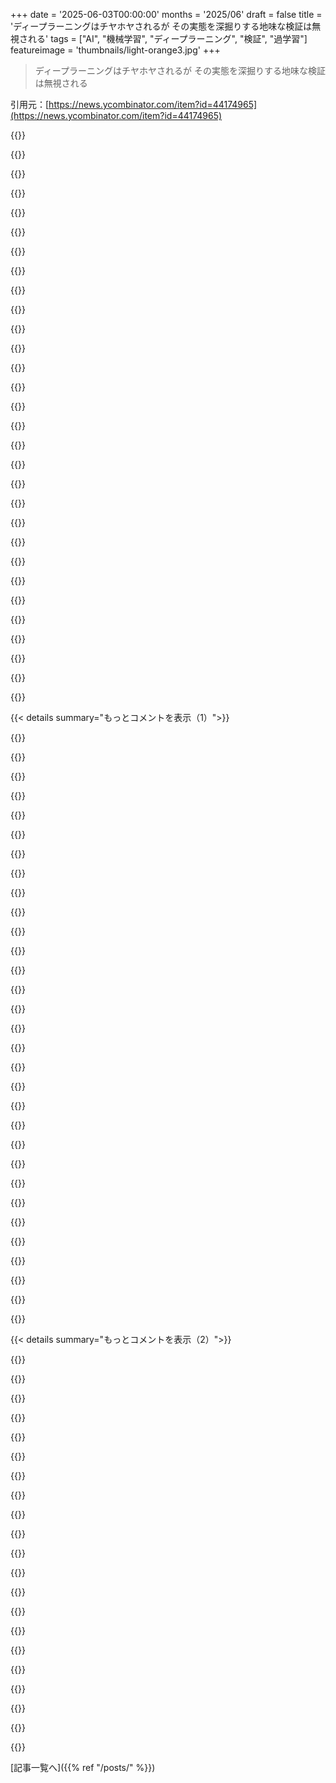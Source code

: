 +++
date = '2025-06-03T00:00:00'
months = '2025/06'
draft = false
title = 'ディープラーニングはチヤホヤされるが その実態を深掘りする地味な検証は無視される'
tags = ["AI", "機械学習", "ディープラーニング", "検証", "過学習"]
featureimage = 'thumbnails/light-orange3.jpg'
+++

> ディープラーニングはチヤホヤされるが その実態を深掘りする地味な検証は無視される

引用元：[https://news.ycombinator.com/item?id=44174965](https://news.ycombinator.com/item?id=44174965)




{{<matomeQuote body="BERTを酵素データに使って失敗した経験あるよ。<br>評価では良かったのに、実運用では全然ダメだったんだ。よくある過学習のパターンだね。<br>正直、単純な分類ならSVMかlogisticを選ぶかな。Transformerはクールだけど、データがすごく綺麗じゃないと自信満々にハルシネーションするんだ。<br>最近は、大規模モデルのembeddingだけ盗んで、簡単な分類器を乗せるのが一番うまくいくし、速いし、手間がかからない。<br>この記事に感謝！また変なfine-tuneする前に現実を思い知らされたよ。" userName="b0a04gl" createdAt="2025/06/04 07:09:49" color="#ff5733">}}




{{<matomeQuote body="＞ GPTがでたらめな複数選択テストでもなんか答えて自信満々なの<br>もし大学生のクラスに適当な選択肢しかないテストを受けさせたら、ほとんど全員が何か答えると思うよ。<br>GPTとか他のLLMはテストを拒否するべきなのかな？<br>経験上、全然正しくない選択肢でも一番近い答えを選んじゃうんだ。" userName="teruakohatu" createdAt="2025/06/04 11:04:55" color="">}}




{{<matomeQuote body="＞ 最近は、大規模モデルのembeddingだけ盗んで、簡単な分類器を乗せるのが一番うまくいくし、速いし、手間がかからない。<br>君は知ってるかもしれないけど、多くの人は知らないんだ。これは広く「転移学習」として知られているよ。" userName="stevenae" createdAt="2025/06/04 12:24:13" color="">}}




{{<matomeQuote body="Transformerはテストセットでは満点取れるけど、現実世界に出たとたんダメになるんだ。<br>僕も「うわ、92% accuracy！」って喜んだ後で、自分のデータセットの変なパターンにだけ対応するpattern-matcherを作っただけだと気づいた経験があるよ。" userName="ErigmolCt" createdAt="2025/06/04 07:26:11" color="#785bff">}}




{{<matomeQuote body="正直言って、accuracy/performance metricsが良すぎる場合は、何か問題が起きてるってほぼ確実な兆候だよ。<br>出典：苦い、苦い経験談。random forestを使ってplacebo effectを完璧に予測しちゃったことがあるんだ（たまたまtrain/test splitが良かっただけ）。<br>その時はもうacademiaを辞めてたけど、もし雇用を維持するためにhigh impact paperが必要だったら、もっと深掘りしたかなってよく思うよ。" userName="disgruntledphd2" createdAt="2025/06/04 08:05:32" color="#ff5c5c">}}




{{<matomeQuote body="古典的な分類器みたいな簡単なものに適用してもそうかな？<br>LLMのconversational/inferenceの側面にばかり焦点を当てるのは間違ってると思うんだ。<br>僕が見るに、本当の「magic」はmodelそのものに隠れてるよ。<br>それは効果的な「understanding」の計算表現なんだ。latent spaceの構造にはまだ実現されていない価値がたくさん隠れてる気がする。<br>もっと時間をかけてそれを研究して、探求するための多様でhands-onなツールをもっと作って、あらゆる種類のinsightsをそこから掘り出す必要があるよ。" userName="TeMPOraL" createdAt="2025/06/04 12:52:23" color="#38d3d3">}}




{{<matomeQuote body="これはすごく一般的だと思うよ。<br>ある時、良い結果が出てる（journalsに掲載された）いくつかのstudiesを分析して、それぞれの問題点をshowingするpaperを発表しようと思ったんだけど、途中でgive upしたんだ。<br>元のauthorsをunhappyにさせるだけで、everybody elseは気にしないだろうなって思ったんだ。" userName="dvfjsdhgfv" createdAt="2025/06/04 14:34:56" color="#ff5c5c">}}




{{<matomeQuote body="Ironically、このcommentはTransformer（ChatGPT to be specific）がgeneratedしたみたいに読めるね。" userName="ActivePattern" createdAt="2025/06/04 14:32:13" color="">}}




{{<matomeQuote body="＞ 最近は、大規模モデルのembeddingだけ盗んで、簡単な分類器を乗せるのが一番うまくいくし、速いし、手間がかからない。<br>Sureだけど、これはまだindirectly using transformers。" userName="sebzim4500" createdAt="2025/06/04 11:12:14" color="">}}




{{<matomeQuote body="そうそう、LLMは自分で最終的な答えを出すんじゃなくて、獲得した理解を使って、もっと信頼できるツールをガイドするべきなんだよ。この分野だと、結構幻覚（ハルシネーション）しやすいからね。" userName="TeMPOraL" createdAt="2025/06/04 12:55:16" color="">}}




{{<matomeQuote body="いや、拒否すべきだよ。人間は知らないことは知らないって認めて進歩してきたんだからさ。「責任ある知識」の範囲外ってのをLLMだけ免除するのは無理だよ。無知なLLMを信じるってことは、心臓外科医に股関節の手術任せるみたいなもんだよ。" userName="6stringmerc" createdAt="2025/06/04 12:53:32" color="#785bff">}}




{{<matomeQuote body="同意。これって、LLMの内部でやってる表現学習を単に利用してるだけじゃないの？" userName="lamename" createdAt="2025/06/04 13:09:39" color="">}}




{{<matomeQuote body="ああ、そうそう、それが相互運用性のゲームだよ。ただモデルサイズ大きくして上手くいくって祈るだけじゃなくてさ。みんなスケールに興奮してるけど、「つなぎ」について考えてる人少ないんだよね。Anthropicは早くからそれに気づいてた。彼らの相互運用チームはマジでヤバい頭良い人たちで、何人か個人的に知ってるよ。忖度一切なし、純粋なシグナルだけ。彼らがどう考えてるか知りたいなら、まずここから読むといいよ → https://www.anthropic.com/research/mapping-mind-language-mod...。これ、ただのAIブログじゃないんだ。実際のシステム的な思考が裏にあるんだよ。" userName="b0a04gl" createdAt="2025/06/04 15:28:50" color="#38d3d3">}}




{{<matomeQuote body="これと関連するコメントについてね。そうだよ。基本的に、あるモデルの出力を別のモデルの入力として使うのって、転移学習なんだよね。" userName="stevenae" createdAt="2025/06/04 15:27:36" color="">}}




{{<matomeQuote body="多くのアプリは「--」をem dashに自動で変えるし、スマホとかタブレットのキーボードもそうだよ。俺、em dash好きでさ、「--」を確実にem dashにするプラグイン入れようか迷ったけどやめたんだ。もし入れてたらこのコメントにも使ってただろうね ;) スペルチェックのブラウザプラグインでもそういうの見たことあるし。それに、HNとやり取りするのにサードパーティのツール使う人もいて、それが連続するダッシュをem dashに自動変換したりするんだ。俺がたまにAI使ってる場所でも、em dashはそんなに普通じゃないよ。だから個人的には「em dash」がAIが書いた証拠になるとは思わないな。<br>でも、元の投稿者のコメントについては、たぶん君の言う通りだと思う。書き方が…なんか変なんだよね。小説みたいな、しかもストーリーの中にストーリーがあるのを強調するような書き方で、HNコメントの内容を書いてる感じ。LLMに箇条書きを「物語風に話して」って頼んだらこうなるかも。<br>でもさ、もしその物語が人間が作ったなら、それでもいいんじゃない？簡潔な箇条書きじゃなかったのがムカつくの？<br>それは置いといて、投稿者がすごく本を読んでたり文章書くのが好きで、もしかしたら作家とか趣味で書いてる人で、そういう書き方を身につけた可能性も十分あるよ。" userName="dathinab" createdAt="2025/06/04 17:25:11" color="">}}




{{<matomeQuote body="どんなデータでこの検証を実行したの？" userName="saagarjha" createdAt="2025/06/04 08:12:15" color="">}}




{{<matomeQuote body="査読って報われない仕事だけど、科学はそうやって進むんだ。<br>反論のためのarXivみたいな場所があればいいのにね。" userName="tough" createdAt="2025/06/04 15:04:41" color="#ff5c5c">}}




{{<matomeQuote body="「それはすごく一般的だと思うよ」<br>うん、俺もそう思う。数年前に「コンピュータプログラミングは数学スキルより言語スキルに関係してる」って論文が出回ったんだけど、データをダウンロードして見たら内容がひどかったんだ。たった30件のデータに多項式回帰とか、ゴミみたいなやり方だった。<br>PhD中の経験からしても、こういうのはすごくよくあるよ。科学のインセンティブ構造を考えれば当然だけどね。" userName="disgruntledphd2" createdAt="2025/06/04 15:41:29" color="#785bff">}}




{{<matomeQuote body="実用レベルで言うと、LLMに変な方向に行きそうになったら「回避」させる機能を持たせると、トラブルが減ってすごく助かるよ。特に推論を制約してる場合ね。もちろん誤検知とかもあるけど、「Something else」と言わせて説明させる選択肢があると、変な方向に送っちゃった時にすごく楽になる。" userName="ijk" createdAt="2025/06/04 16:07:38" color="">}}




{{<matomeQuote body="拒否じゃなくて、「どれも正しくないみたい」って言えばいいのに。だって、専門家によればAGIのゲーマー研究者AIまであと2日なんでしょ？ 少なくともこのくらいの振る舞いは期待するよね。<br>1: AIのハイプで金儲けしてる連中" userName="shafyy" createdAt="2025/06/04 11:26:17" color="">}}




{{<matomeQuote body="この検証、誰かやってくれないかな。たぶん学部生なら85〜90%は全部埋めるだろうけど、全員じゃないと思うんだよね。だって、自分が知ってることだけを信じちゃう人とかもいるからさ。" userName="jeremyjh" createdAt="2025/06/04 11:27:31" color="">}}




{{<matomeQuote body="AIに研究やらせる前に、まず研究の再現をさせようよ。deep learningの論文渡して、その実装を作らせてみるとかね。それができないうちは、新しいアイデアなんて生まれないだろうな。" userName="amelius" createdAt="2025/06/03 22:07:06" color="#38d3d3">}}




{{<matomeQuote body="再現性こそ基本中の基本でしょ。モデルが既存の研究をしっかり読んで理解して、正確に実装できるようになるまでは、「AI scientist」なんて言われても、ほとんどブランディングにしか聞こえないな。" userName="ErigmolCt" createdAt="2025/06/04 07:28:50" color="#785bff">}}




{{<matomeQuote body="OpenAIがこの件についてベンチマーク作ったよ。ここ見てみて。https://openai.com/index/paperbench/" userName="slewis" createdAt="2025/06/04 00:04:35" color="#ff33a1">}}




{{<matomeQuote body="とはいえ、まだデータの汚染問題はあるけどね。" userName="suddenlybananas" createdAt="2025/06/04 06:38:29" color="">}}




{{<matomeQuote body="まだLLMはそれに勝ててないから、スタートとしては十分なんじゃない？" userName="Szpadel" createdAt="2025/06/04 13:35:59" color="">}}




{{<matomeQuote body="LLMにはしっかりした監査証跡が要るし、論文がデータセットに全然入ってないことを保証しないとね。学術不正って珍しいけどゼロじゃないし、LLMってすぐにデータ捏造したり嘘ついたりするからさ。" userName="patagurbon" createdAt="2025/06/03 23:23:06" color="#785bff">}}




{{<matomeQuote body="既知の研究も新しい研究も再現できると思うな。LLMも人も学習は同じで、まず完成例を覚えて再現し、次に結果は分かってるけど自分で途中を考える問題を解く訓練をするんだ。最終的には、答えを知らない問題を解いて評価してもらうって段階だね。既存の論文を真似るだけでも、初期にはすごく価値があるよ。" userName="TeMPOraL" createdAt="2025/06/03 23:44:18" color="#ff5733">}}




{{<matomeQuote body="AIには結果責任がないからでしょ。人間は恥とか痛みとか罰を理解するけどね。AIモデルがそういう条件付き推論をできるようになるまでは、能力も信頼性もめちゃくちゃ過大評価されてると思うな。" userName="6stringmerc" createdAt="2025/06/04 12:55:32" color="">}}




{{<matomeQuote body="AIが研究レベルの科学を生み出せるか検証するなら、「論文の最初だけ与えて、AIに続きを書かせる」って言うのかと思ったよ。それができないうちは、新しいアイデアなんて期待できないな。" userName="ojosilva" createdAt="2025/06/03 22:49:21" color="">}}




{{< details summary="もっとコメントを表示（1）">}}

{{<matomeQuote body="大学でさ、論文の図だけ渡されて、それに合う論文を書く課題があったんだ。データから始める論文執筆みたいな。図書館で元の論文見つけたら、クラスのみんなも同じことしてて、先生にバレてちょっと大変だったな。今なら電子検索ですぐだけどね。" userName="DrScientist" createdAt="2025/06/04 11:30:14" color="">}}




{{<matomeQuote body="実験データも必要だろうし、ちょっとした実験をやって、ダメなアイデアは捨てられる能力も要ると思うな。" userName="bee_rider" createdAt="2025/06/04 00:29:53" color="">}}




{{<matomeQuote body="例えば、AIに深層学習の論文を渡して実装を作らせるとか、実験観察の統計データから元の生データを再現させるとか、そういうのはどう？" userName="tbrownaw" createdAt="2025/06/04 00:13:31" color="#ff5733">}}




{{<matomeQuote body="AIに実験させるってこと？ それは面白いかもしれないけど、コンピューター上でできる実験に限られそうね。" userName="bee_rider" createdAt="2025/06/04 00:27:48" color="">}}




{{<matomeQuote body="再現性のチェックにAIが役立つってアイデア、すごくいいね！ 人間が見直す必要はあるけどさ。LLMは査読プロセスや文献レビューでも役立ちそう。" userName="YossarianFrPrez" createdAt="2025/06/03 22:40:55" color="#ff5733">}}




{{<matomeQuote body="AI研究コミュニティでは再現性はそんなに問題じゃなかったんだよ。みんな論文とかコードとかデータとか共有してたから進歩が早かった。ChatGPT以降、大企業は共有しなくなったけど、アカデミアではまだやってるよ。" userName="darkoob12" createdAt="2025/06/04 07:55:05" color="#45d325">}}




{{<matomeQuote body="AIに再現させるなら、AI論文じゃなく、ミリカン油滴実験とかTaylor-Coutte流れとか、AIが知らない有名な実験結果を再現できるか見てみたい。訓練データを制限して、当時の知識だけで同じ発見ができるか、って実験が面白いと思う。" userName="mnky9800n" createdAt="2025/06/04 08:16:30" color="#ff5c5c">}}




{{<matomeQuote body="多くの人が自分の論文が再現できないのを知ってるから、再現性チェックは色々反発されそう。政治的な側面が大きいね。でもSci-Hub以来の科学への貢献になると思う。人間による監督は少なくとも最初は必要だよ。" userName="raxxorraxor" createdAt="2025/06/04 10:59:02" color="#785bff">}}




{{<matomeQuote body="論文に参考実装が付いてくるのが普通にならないのはなんでだろう？ 簡単なpythonスクリプトでもいいのにね。" userName="thrance" createdAt="2025/06/04 00:38:18" color="">}}




{{<matomeQuote body="論文に実装が付くこともあるけど、分野によるかな。CSとかは比較的多い。やらない主な理由はインセンティブ。大学や政府は論文の引用数とかで評価するから、研究者はそれを最大化するために余計なこと（実装公開とか）はやらないんだ。欠陥が見つかるリスクもあるしね。企業も結局は同じで、何かを最適化してるだけだよ。" userName="mike_hearn" createdAt="2025/06/04 07:35:13" color="#ff5c5c">}}




{{<matomeQuote body="LLMが新しいアイデアを生み出すのがすごいって言われるけど<br>むしろそれって、みんなが止めようとしてる、今のLLMの最も有名な特性じゃないか。" userName="thaumasiotes" createdAt="2025/06/04 03:05:13" color="#38d3d3">}}




{{<matomeQuote body="LLMが新しいアイデアを生み出すってどういう意味？<br>説明してくれるか、簡単な例を教えてくれない？" userName="Bassilisk" createdAt="2025/06/04 06:56:15" color="">}}




{{<matomeQuote body="それはたぶんハルシネーションのことだと思うよ。<br>それはもっともらしい新規のアイデアの例だけど、役に立たない（人を騙せるから単に役に立たないよりたちが悪いかも）。<br>表面的な繋がりしかないから、素人は騙されるけど、専門家はハルシネーションだと見抜けるんだ。" userName="SkyBelow" createdAt="2025/06/04 16:11:21" color="#785bff">}}




{{<matomeQuote body="前に論文の結果を検証するのに半年かけた研究者に会ったことがある。<br>結局、「指摘してくれてありがとう」って言われただけだった。<br>彼は静かに言ってたよ、「見られなくても、間違いを防ぐから意味がある仕事もあるんだ」って。<br>予測が現実と合ってるか確認する気がないなら、どんなにすごい技術に見えても、それはただの儚い幻想だと思う。" userName="Kiyo-Lynn" createdAt="2025/06/04 06:28:31" color="#785bff">}}




{{<matomeQuote body="彼の仕事はノーベル賞にはならないだろうけど、ほとんどの会社員に比べたら、人類への貢献や付加価値の面ではるかに進んでるよ。<br>俺たちの過去何年かの仕事について、そう言えたらいいのにね。" userName="jajko" createdAt="2025/06/04 06:38:11" color="#45d325">}}




{{<matomeQuote body="普通、会社員は会社の仕事に対して、温かい「指摘してくれてありがとう」だけじゃなくて、金銭で感謝されるだろ。" userName="eru" createdAt="2025/06/04 09:19:20" color="">}}




{{<matomeQuote body="自分の仕事って、ほとんど認められず、見向きもされないことが多いよね。<br>でも、もしかしたら、少しでも役に立ったかもしれない。<br>そう考えると、ちょっとだけ気が紛れるかな。" userName="Kiyo-Lynn" createdAt="2025/06/04 10:01:43" color="">}}




{{<matomeQuote body="なんで金払わずに会社を手伝いたいんだ？<br>会社の目標はお前の目標とは違うだろ。<br>金払わないのは、主な目標が使う金より多く儲けることだからだよ。<br>お前が使う金より多く儲けるかなんて、どうでもいいんだ。" userName="pessimizer" createdAt="2025/06/04 11:39:12" color="">}}




{{<matomeQuote body="「会社の目標がお前と違う」<br>それはお前と違うどんな組織や個人にも当てはまることだよ。会社だけが特別じゃない。<br>「金払わないのは使う金より多く儲けるのが主な目標だから」<br>金があればどんな組織や個人の目標も進めやすくなるからね。<br>だから誰だって払う金は少なくしたいインセンティブがあるんだ。<br>でもhttps://news.ycombinator.com/item?id=44179846で指摘されてるように、働いてもらうために彼らは金を払うんだ。<br>https://en.wikipedia.org/wiki/Instrumental_convergenceも見てみ。" userName="eru" createdAt="2025/06/05 04:02:42" color="#ff5c5c">}}




{{<matomeQuote body="十分な金を払ってもらえれば、そこに留まって価値を生み出し続けるだろうね。" userName="bluGill" createdAt="2025/06/04 12:10:06" color="">}}




{{<matomeQuote body="AIがコードを書く件と同じだね。訓練データにない問題で盛大に失敗するって、ずっと言ってた通りだよ。みんな毎回驚くけどさ。URLは省略しないよ: https://news.ycombinator.com/context?id=44041114 https://news.ycombinator.com/context?id=41786908" userName="boxed" createdAt="2025/06/04 06:56:13" color="#ff33a1">}}




{{<matomeQuote body="「AI can code」だけど、問題を回避すればかなり使えるよ。本物のSWEのワークフローを補強して、リンターやテストでガードレールをつけるんだ。アーキテクチャとか難しい部分はできないけど、ほとんどのSWEの時間を占める定型的な部分は大量にやってくれる。人間が品質を保証すれば、品質を落とさずに生産性を2〜5倍にできる可能性は高いね。でも管理もチェックもなしでは、どんな人間の仕事も完全にはできないのは間違いない。全然近くないよ。" userName="kmacdough" createdAt="2025/06/04 13:50:15" color="#45d325">}}




{{<matomeQuote body="「データリーケージがあったかもしれない」って点は忘れられがちだよね。<br><br>ない証拠がないなら「ある」と仮定すべき。証明責任は著者にあるんだ。小さいデータセットでも簡単に入るし、巨大データセットじゃ手動確認無理。フィルタリングしても「ない」とは言えないよ。データ汚染は頻繁に見つかるのに、なんでないって仮定するの？ hype？自分に嘘ついてるだけだよ。問題を直せないよ、嘘ついてたら。" userName="godelski" createdAt="2025/06/03 22:29:57" color="#785bff">}}




{{<matomeQuote body="どのシステムにも問題はあるよね。もっと良い問いは「許容可能な閾値はどれくらい？」ってことだよ。例えばメディケア・メディケイドの不正率は7.66%。たしかにすごい額だけど、93%は意図通りカバーされてる。システム全体が失敗してるわけじゃないよね。AIモデルも同じ。汚染率が10%なら、システム全体がダメなの？それとも許容範囲？ [1]: https://www.cms.gov/newsroom/fact-sheets/fiscal-year-2024-im..." userName="SamuelAdams" createdAt="2025/06/04 00:06:34" color="">}}




{{<matomeQuote body="プロテイン機能予測の世界だと、一般的なエラー閾値はFDR 0.001から10^-6だよ。1%のエラー率でもひどいとされる。予測精度95%は簡単だからね。難しいのは非自明な5%を正確にすることなんだ。「Acceptable」な閾値は問題によるよ。AIが貢献するには、既存手法より相当良くないとダメで、適当な閾値より良いだけじゃダメ。" userName="fastaguy88" createdAt="2025/06/04 00:16:12" color="#ff33a1">}}




{{<matomeQuote body="不正率を小数点以下2桁で言うのは超疑わしいね。不正検出は難しいんだ。メディケアが「自社基準で7.66%を不正と判断した」って言う方が正確だよ。検出されない不正は含まれてないから、本当はもっと高いかも。あと、偽陰性 vs 偽陽性のバランスも大事。科学でモデル使う場合も同じだよ。" userName="mike_hearn" createdAt="2025/06/04 07:27:09" color="#785bff">}}




{{<matomeQuote body="そのCERTってのは不正を探してるんじゃなくて、手続き上のエラーを見てるみたいだね。医療文書を要求して基準と照合してるけど、犯罪者がやるような不正（偽造文書とか）を見つけようとしてないんだ。" userName="alwa" createdAt="2025/06/04 08:23:20" color="">}}




{{<matomeQuote body="そのCERTってのは不正を探してるんじゃなくて、手続き上のエラーを見てるみたいだね。医療文書を要求して基準と照合してるけど、犯罪者がやるような不正（偽造文書とか）を見つけようとしてないんだ。" userName="mike_hearn" createdAt="2025/06/05 08:11:58" color="">}}




{{<matomeQuote body="「許容可能な閾値は？」<br><br>今、それに答えられない。それこそ問題なんだよ！<br>誰にも全然分かってないんだから、エラー率が低いって信じちゃダメ。証明責任は主張する側にあるんだ。<br>あと、パーセンテージには注意ね。数字が大きい場合。LLMは兆単位のトークンで学習。1兆の10%は1000億だよ。シェイクスピア全集は1.2Mトークン…。10%エラー率はどんなデータセットも汚染するには十分すぎ。つらい真実は、絶対数が増えるにつれて、許容可能な汚染の閾値（％）は下がる必要があるってことだ。" userName="godelski" createdAt="2025/06/04 08:39:21" color="#45d325">}}




{{<matomeQuote body="あと「何に失敗してるか？」って問題もあるよね。<br>スープがちょっと塩辛い程度の5%の失敗ならいいけど、毒が入ってる0.1%の失敗はダメだよね。" userName="dgb23" createdAt="2025/06/04 09:04:53" color="">}}

{{</details>}}




{{< details summary="もっとコメントを表示（2）">}}

{{<matomeQuote body="それ良い例だね！ちょっとパクらせてもらうわ。毒って言っても色々あるし、もっと詳しく話せるかもね。" userName="godelski" createdAt="2025/06/04 19:47:02" color="">}}




{{<matomeQuote body="Data leakageってさ、精度じゃなくて評価の時に困るんだよ。AIがどれくらい間違ってるかすら分からなくなる。どれくらい漏れたかも分からないし、マジややこしい問題だよ。" userName="wavemode" createdAt="2025/06/04 20:51:06" color="#ff5733">}}




{{<matomeQuote body="何を信じるかの基準ってさ、みんながネットで言う「どっちが証明するかの問題」ってほど単純じゃないと思うんだよね。" userName="antithesizer" createdAt="2025/06/03 23:40:19" color="">}}




{{<matomeQuote body="それってどういう意味？あなたの言いたいこと、もっと詳しく聞かせてくれない？価値あると思うからさ。" userName="mathgeek" createdAt="2025/06/03 23:59:05" color="">}}




{{<matomeQuote body="前の人は「情報源を確認しろ、ネットの意見に流されるな」って言いたかったんでしょ。でも、その書き方がヘタで、自分でネットの意見を信じちゃいけないって証明してるじゃん。面白いね。" userName="NormLolBob" createdAt="2025/06/04 00:05:39" color="#ff33a1">}}




{{<matomeQuote body="その一般的な話、今の議論とどんな関係があるの？よく分かんないんだけど。" userName="tbrownaw" createdAt="2025/06/04 00:03:55" color="">}}




{{<matomeQuote body="記事で「DL論文はドメイン専門家がチェックしてない」って言ってるけど、本当に？私の分野だと結構みんな読んでるよ。まあ、生物学よりCS/ソフトの方がチェックしやすいかもだけど。" userName="kenjackson" createdAt="2025/06/03 22:10:18" color="#ff5733">}}




{{<matomeQuote body="生物学のラベル確認って何年もかかるんだよ。記事の例はたまたま運が良かっただけ。普通の人は、適当なモデルの予測を確かめるために何年もキャリアをかけるなんて無理だよ。" userName="a_bonobo" createdAt="2025/06/03 23:20:06" color="#ff5733">}}




{{<matomeQuote body="ちょっと聞きたいんだけど、なんでそんなに何年もかかるのか、詳しく教えてくれない？" userName="knowaveragejoe" createdAt="2025/06/04 03:16:20" color="">}}




{{<matomeQuote body="バイオ分野でのタンパク質検証がなんで何年もかかるか、色々な工程を説明するね。バイオインフォマティクス的に既知のタンパク質と比較することもあるけど、OPの論文はデータベースに何もない場合だね。<br>タンパク質の精製だけでも大変だし、機能調べたり、細胞内での場所見たり、遺伝子いじったり…一つ一つに時間かかるんだ。PhDまるごと精製に費やす人もいる。<br>E. coliにクローニングして発現させるのも数週間から数ヶ月かかるし、GFPタグで場所を見るのもね。マウスでノックアウト実験も数ヶ月だけど、他のタンパク質が補うことも多くて表現型に変化ないこともあるよ。<br>タンパク質間の結合を調べる酵母ツーハイブリッドとかもある。これらのテスト、どれか一つで機能が確定するんじゃなくて、パズルみたいに少しずつ分かってくる感じ。パズルのピースが矛盾することもあるしね。<br>日本の鹿内利治先生って人が調べたndh遺伝子とか良い例だよ。名前と実際の機能が違ったり、普通の環境だとノックアウトしても変化なかったり。<br>https://www.sciencedirect.com/science/article/pii/S000527281...<br>一つのタンパク質でもこれだけ大変なんだよ。しかもこれは葉緑体にある超一般的なタンパク質なのにね。" userName="a_bonobo" createdAt="2025/06/05 01:34:49" color="#38d3d3">}}




{{<matomeQuote body="論文読んだり結果検証したり正確性証明したりってのは全部違うことなんだよ。俺は論文たくさん読むけど、データを直接見るのは他のことに再利用する時くらい。で、そういう時にグランドトゥルースのラベルの間違いにすぐ気づくことが多いんだ。まあ、大抵のモデルは性能が低すぎて結果にそんな影響ないんだけどね…" userName="yorwba" createdAt="2025/06/04 04:59:12" color="#ff33a1">}}




{{<matomeQuote body="言語学だとさ、こういう技術使った論文を丁寧に調べて批判する人はいるんだけど、言語学者は真剣に受け止められないから、他の関連分野の人はその批判を無視する印象があるんだよね。" userName="suddenlybananas" createdAt="2025/06/03 23:39:58" color="">}}




{{<matomeQuote body="「Nature Communications」を「Nature」って呼ぶなよ、格が全然違うんだから。あと、altmetricsはパブリックな盛り上がりを測りたいならともかく、そんなに関係ないだろ。" userName="croemer" createdAt="2025/06/03 22:59:33" color="">}}




{{<matomeQuote body="更新：どうも著者がこれ読んで修正してくれたみたいだね。ありがとう！" userName="croemer" createdAt="2025/06/04 09:42:13" color="">}}




{{<matomeQuote body="研究者としての俺のLLM経験にピッタリだわ。見た目の言語理解や表現はすごく立派。でも、最良の答え（特に未解決の問題）となると、すぐに来る応答（半日かけても解けない質問に対するやつ）はめったに満足できないね。複雑な質問は探求に時間がかかるし、LLMの解けない（能力不足による）部分は、今のところ自信満々な（たとえ完全に間違ってても）応答の方に放置されてる感じ。" userName="8bitsrule" createdAt="2025/06/03 23:29:52" color="#785bff">}}




{{<matomeQuote body="これは今のAIのバブルが抱える核となる問題の一つを見事に突いてるね。俺たちは精度じゃなくて、注目を集めることを最適化してるんだ。これは生物学に限らない。気候科学、法律、医学とか、色んな分野でMLの応用で似たパターンが見られるよ。" userName="ErigmolCt" createdAt="2025/06/04 07:20:55" color="#ff5c5c">}}




{{<matomeQuote body="レイチェル・トーマスの素晴らしい記事だね！これは基本的に、ディープラーニングが訓練データの損失が大きい表現でしかないから、生成的な情報検索、つまりstochastic parrotとしてしか機能しないっていうもう一つの議論だ。遺伝子のデータが基礎となる生物学を完全に表してるわけじゃないから、出力がおかしくなる可能性があるんだ。うまくいく時はデータリークだよ。LLMは情報検索ツールとして設計されてるからね。アルゴリズムのせいじゃなくて、訓練データセットのせいだと思うな。人間は自然言語が得意だからNLPは成功するけど、訓練データが不完全な領域じゃダメなんだ。" userName="slt2021" createdAt="2025/06/03 22:19:34" color="#785bff">}}




{{<matomeQuote body="これが俺にとって現代のLLMのパラドックスだね。元の領域を直接じゃなく、テキストにできる情報は表現できる。だから情報は表せてるんだけど、それが何？どうやって？が不明確。テキストはごちゃごちゃしたエンコードだからね。あと、生成的にするために、データベースに全部入れるんじゃなく、一部をアルゴリズムに任せて、不正確でも何でも聞けるようにしてるんだ。でも、一つのアルゴリズムで領域内の全部の質問に正確に答えるのは無理だから、情報の精度を失うんだ。これが今のLLMに対する俺の見方かな。" userName="ffwd" createdAt="2025/06/04 04:58:45" color="#38d3d3">}}




{{<matomeQuote body="＞生成的な情報検索としてしか機能しない<br>たとえこれが真実だとしても、LLMは残り続けると思うよ。<br>スキルの低いジュニア開発者がStack Overflowとかで情報「検索」して問題解くみたいに、適切にできたAI自動化ツール（チャットプロンプトだけじゃなく！）を開発者みんなに渡すのは、面倒な単純タスクを全部任せられるジュニア開発者を一人ずつ与えるようなもん。ジュニアの成長を心配しなくていいし。ちゃんとツールがあれば、AIは正しいことやって→ツール実行→問題修正ってループをこなすだろう。値段はジュニア開発者の何十分の一？だから、実際のジュニア開発者を教えるとか、もっと重要なことに時間を使えるってことだ。<br>まだ完璧じゃないけど、今の基盤モデルでも、適切な組み合わせ方次第で十分そこまでいけると思うよ。" userName="dathinab" createdAt="2025/06/04 17:48:27" color="#ff5c5c">}}




{{<matomeQuote body="プログラミング言語は人間が作ったから、LLMの訓練データは十分完璧で結果も良い。自然言語がプログラミングコードのネイティブな領域だしね。でも生物学の領域は、生物や分子の物理化学的な反応にある。相互作用の法則は人間が作ったんじゃない。だから訓練データは領域のごくわずかしか捉えられてないんだ。このせいで、どんなモデルも不十分になるんだよ。" userName="slt2021" createdAt="2025/06/04 22:09:40" color="#785bff">}}

{{</details>}}



[記事一覧へ]({{% ref "/posts/" %}})
